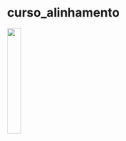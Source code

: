 # curso_alinhamento

<img src="https://user-images.githubusercontent.com/72177982/120405714-99ff9b00-c31f-11eb-98c3-2ab13f75775c.jpg" width="25%">
